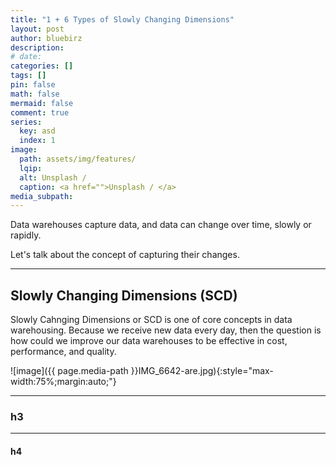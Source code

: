```yaml
---
title: "1 + 6 Types of Slowly Changing Dimensions"
layout: post
author: bluebirz
description:
# date: 
categories: []
tags: []
pin: false
math: false
mermaid: false
comment: true
series:
  key: asd
  index: 1 
image:
  path: assets/img/features/
  lqip: 
  alt: Unsplash / 
  caption: <a href="">Unsplash / </a>
media_subpath:
---
```


Data warehouses capture data, and data can change over time, slowly or rapidly.

Let's talk about the concept of capturing their changes.

---

## Slowly Changing Dimensions (SCD)

Slowly Cahnging Dimensions or SCD is one of core concepts in data warehousing. Because we receive new data every day, then the question is how could we improve our data warehouses to be effective in cost, performance, and quality.

![image]({{ page.media-path  }}IMG_6642-are.jpg){:style="max-width:75%;margin:auto;"}

---

### h3

---

#### h4
